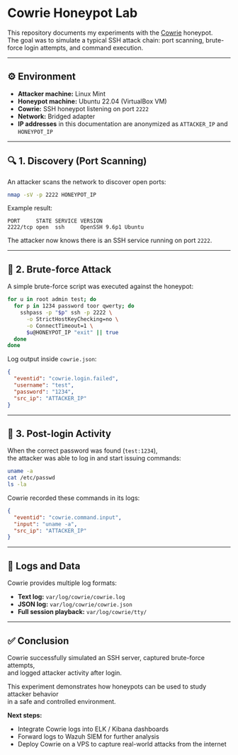 # Cowrie Honeypot Lab

This repository documents my experiments with the [Cowrie](https://github.com/cowrie/cowrie) honeypot.  
The goal was to simulate a typical SSH attack chain: port scanning, brute-force login attempts, and command execution.

---

## ⚙️ Environment
- **Attacker machine:** Linux Mint  
- **Honeypot machine:** Ubuntu 22.04 (VirtualBox VM)  
- **Cowrie:** SSH honeypot listening on port `2222`  
- **Network:** Bridged adapter  
- **IP addresses** in this documentation are anonymized as `ATTACKER_IP` and `HONEYPOT_IP`  

---

## 🔍 1. Discovery (Port Scanning)

An attacker scans the network to discover open ports:

```bash
nmap -sV -p 2222 HONEYPOT_IP
```

Example result:

```
PORT     STATE SERVICE VERSION
2222/tcp open  ssh     OpenSSH 9.6p1 Ubuntu
```

The attacker now knows there is an SSH service running on port `2222`.

---

## 🔐 2. Brute-force Attack

A simple brute-force script was executed against the honeypot:

```bash
for u in root admin test; do
  for p in 1234 password toor qwerty; do
    sshpass -p "$p" ssh -p 2222 \
      -o StrictHostKeyChecking=no \
      -o ConnectTimeout=1 \
      $u@HONEYPOT_IP "exit" || true
  done
done
```

Log output inside `cowrie.json`:

```json
{
  "eventid": "cowrie.login.failed",
  "username": "test",
  "password": "1234",
  "src_ip": "ATTACKER_IP"
}
```

---

## 📜 3. Post-login Activity

When the correct password was found (`test:1234`),  
the attacker was able to log in and start issuing commands:

```bash
uname -a
cat /etc/passwd
ls -la
```

Cowrie recorded these commands in its logs:

```json
{
  "eventid": "cowrie.command.input",
  "input": "uname -a",
  "src_ip": "ATTACKER_IP"
}
```

---

## 📂 Logs and Data

Cowrie provides multiple log formats:
- **Text log:** `var/log/cowrie/cowrie.log`  
- **JSON log:** `var/log/cowrie/cowrie.json`  
- **Full session playback:** `var/log/cowrie/tty/`  

---

## ✅ Conclusion

Cowrie successfully simulated an SSH server, captured brute-force attempts,  
and logged attacker activity after login.  

This experiment demonstrates how honeypots can be used to study attacker behavior  
in a safe and controlled environment.  

**Next steps:**
- Integrate Cowrie logs into ELK / Kibana dashboards  
- Forward logs to Wazuh SIEM for further analysis  
- Deploy Cowrie on a VPS to capture real-world attacks from the internet  

